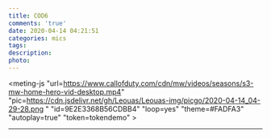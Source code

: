 ```yaml
---
title: COD6
comments: 'true'
date: 2020-04-14 04:21:51
categories: mics
tags:
description:
photo:
---
```


<meting-js "url=https://www.callofduty.com/cdn/mw/videos/seasons/s3-mw-home-hero-vid-desktop.mp4"  "pic=https://cdn.jsdelivr.net/gh/Leouas/Leouas-img/picgo/2020-04-14_04-29-28.png
" "id=9E2E3368B56CDBB4" "loop=yes" "theme=#FADFA3" "autoplay=true" "token=tokendemo" ></meting-js>

---

